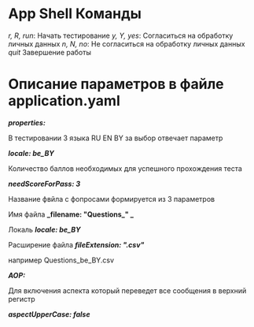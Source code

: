 # App Shell Команды

_r, R, run_: Начать тестирование
_y, Y, yes_: Согласиться на обработку личных данных
_n, N, no_: Не согласиться на обработку личных данных
_quit_ Завершение работы

# Описание параметров в файле application.yaml

**_properties:_**

В тестировании 3 языка RU EN BY
за выбор отвечает параметр

**_locale: be_BY_**

Количество баллов необходимых для успешного прохождения теста

**_needScoreForPass: 3_**

Название фвйла с фопросами формируется из 3 параметров

Имя файла **_filename: "Questions\_" _**

Локаль **_locale: be_BY_**

Расширение файла **_fileExtension: ".csv"_**

например Questions_be_BY.csv

**_AOP:_**

Для включения аспекта который переведет все сообщения в верхний регистр

**_aspectUpperCase: false_**
